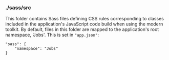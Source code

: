 ### ./sass/src

This folder contains Sass files defining CSS rules corresponding to classes
included in the application's JavaScript code build when using the modern toolkit.
By default, files in this folder are mapped to the application's root namespace, 'Jobs'.
This is set in `"app.json"`:

    "sass": {
        "namespace": "Jobs"
    }
